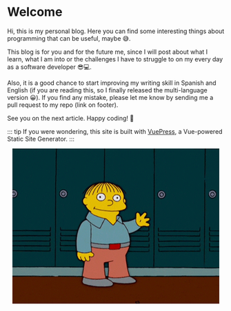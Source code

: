 # Welcome

Hi, this is my personal blog. Here you can find some interesting things about programming that can be useful, maybe 😅.

This blog is for you and for the future me, since I will post about what I learn, what I am into or the challenges I have to struggle to on my every day as a software developer 😎💻.

Also, it is a good chance to start improving my writing skill in Spanish and English (if you are reading this, so I finally released the multi-language version 😀). If you find any mistake, please let me know by sending me a pull request to my repo (link on footer).

See you on the next article. Happy coding! 🥸

::: tip
If you were wondering, this site is built with [VuePress](https://vuepress.vuejs.org/), a Vue-powered Static Site Generator.
:::

<p style="text-align: center">
  <img src="./hello.gif" alt="Hello" />
</p>

<Disqus />
